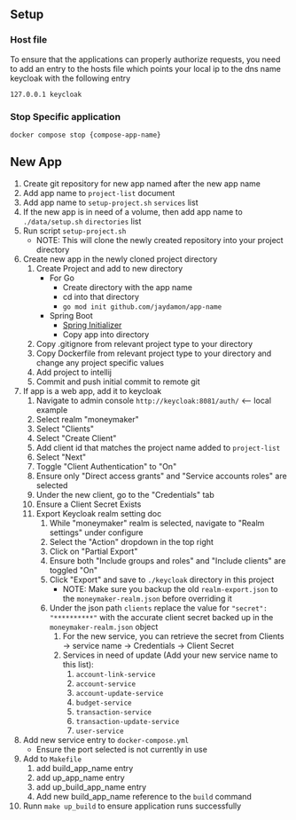 ## Setup

### Host file
To ensure that the applications can properly authorize requests, you need to add an entry to the hosts file
which points your local ip to the dns name keycloak with the following entry

`127.0.0.1 keycloak`

### Stop Specific application
`docker compose stop {compose-app-name}`

## New App
1. Create git repository for new app named after the new app name
2. Add app name to `project-list` document
3. Add app name to `setup-project.sh` `services` list
4. If the new app is in need of a volume, then add app name to `./data/setup.sh` `directories` list
5. Run script `setup-project.sh`
   * NOTE: This will clone the newly created repository into your project directory
6. Create new app in the newly cloned project directory
   1. Create Project and add to new directory
      * For Go
           * Create directory with the app name
           * cd into that directory
           * `go mod init github.com/jaydamon/app-name`
      * Spring Boot
          * [Spring Initializer](https://start.spring.io/)
          * Copy app into directory
   2. Copy .gitignore from relevant project type to your directory
   3. Copy Dockerfile from relevant project type to your directory and change any project specific values
   4. Add project to intellij
   5. Commit and push initial commit to remote git
7. If app is a web app, add it to keycloak
   1. Navigate to admin console `http://keycloak:8081/auth/` <-- local example
   2. Select realm "moneymaker"
   3. Select "Clients"
   4. Select "Create Client"
   5. Add client id that matches the project name added to `project-list`
   6. Select "Next"
   7. Toggle "Client Authentication" to "On"
   8. Ensure only "Direct access grants" and "Service accounts roles" are selected
   9. Under the new client, go to the "Credentials" tab
   10. Ensure a Client Secret Exists
   11. Export Keycloak realm setting doc
       1. While "moneymaker" realm is selected, navigate to "Realm settings" under configure
       2. Select the "Action" dropdown in the top right
       3. Click on "Partial Export"
       4. Ensure both "Include groups and roles" and "Include clients" are toggled "On"
       5. Click "Export" and save to `./keycloak` directory in this project
          * NOTE: Make sure you backup the old `realm-export.json` to the `moneymaker-realm.json` before overriding it
       6. Under the json path `clients` replace the value for `"secret": "**********"` with the accurate client secret backed up in the `moneymaker-realm.json` object
          1. For the new service, you can retrieve the secret from Clients -> service name -> Credentials -> Client Secret
          2. Services in need of update (Add your new service name to this list):
             1. `account-link-service`
             2. `account-service`
             3. `account-update-service`
             4. `budget-service`
             5. `transaction-service`
             6. `transaction-update-service`
             7. `user-service`
8. Add new service entry to `docker-compose.yml`
   * Ensure the port selected is not currently in use
9. Add to `Makefile`
   1. add build_app_name entry
   2. add up_app_name entry
   3. add up_build_app_name entry
   4. Add new build_app_name reference to the `build` command
5. Runn `make up_build` to ensure application runs successfully 
